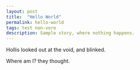 ```yaml
---
layout: post
title:  "Hello World"
permalink: hello-world
tags: test non-vore
description: Sample story, where nothing happens.
---
```


Hollis looked out at the void, and blinked.

Where am I? they thought.
